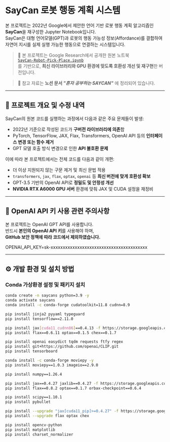 # SayCan 로봇 행동 계획 시스템 

본 프로젝트는 2022년 Google에서 제안한 언어 기반 로봇 행동 계획 알고리즘인 **SayCan**을 재구성한 Jupyter Notebook입니다.  
SayCan은 대형 언어모델(GPT)과 로봇의 행동 가능성 정보(Affordance)를 결합하여 자연어 지시를 실제 실행 가능한 행동으로 연결하는 시스템입니다.

> 📌 본 프로젝트는 Google Research에서 공개한 원본 노트북  
> [`SayCan-Robot-Pick-Place.ipynb`](https://github.com/google-research/google-research/blob/master/saycan/SayCan-Robot-Pick-Place.ipynb)  
> 를 기반으로, **최신 라이브러리와 GPU 환경에 맞도록 호환성 개선 및 재구현**한 버전입니다.

> 📎 참고 자료는 **노션 문서 _"혼자 공부하는 SAYCAN"_** 에 정리되어 있습니다.

---

## 🔧 프로젝트 개요 및 수정 내역

SayCan의 원본 코드를 실행하는 과정에서 다음과 같은 주요 문제들이 발생:

- 2022년 기준으로 작성된 코드가 **구버전 라이브러리에 의존**함  
- PyTorch, TensorFlow, JAX, Flax, Transformers, OpenAI API 등의 **인터페이스 변경 또는 함수 제거**
- GPT 모델 호출 방식 변경으로 인한 **API 불호환 문제**

이에 따라 본 프로젝트에서는 전체 코드를 다음과 같이 개편:

- 더 이상 지원되지 않는 구문 제거 및 최신 문법 적용
- `transformers`, `jax`, `flax`, `optax`, `openai` 등 **최신 버전에 맞게 호환성 확보**
- GPT-3.5 기반의 OpenAI API로 **정밀도 및 안정성 개선**
- **NVIDIA RTX A6000 GPU 서버** 환경에 맞춰 JAX 및 CUDA 설정을 재정비

---
## 🔐 OpenAI API 키 사용 관련 주의사항

본 프로젝트는 OpenAI GPT API를 사용합니다.  
반드시 **본인의 OpenAI API 키**를 사용해야 하며,  
**GitHub 보안 정책에 따라 코드에서 제외하였습니다.**

OPENAI_API_KEY=sk-xxxxxxxxxxxxxxxxxxxxxxxxxxxxxxxxxxxxxxxx

---
## ⚙️ 개발 환경 및 설치 방법

###  Conda 가상환경 설정 및 패키지 설치

```bash
conda create -n saycans python=3.9 -y
conda activate saycans
conda install -c conda-forge cudatoolkit=11.8 cudnn=8.9

pip install jinja2 pyyaml typeguard
pip install tensorflow==2.11.0

pip install jax[cuda11_cudnn86]==0.4.13 -f https://storage.googleapis.com/jax-releases/jax_cuda_releases.html
pip install flax==0.6.11 optax==0.1.5 chex==0.1.7

pip install openai easydict tqdm requests ftfy regex
pip install git+https://github.com/openai/CLIP.git
pip install tensorboard

conda install -c conda-forge moviepy -y
pip install moviepy==1.0.3 imageio==2.9.0

pip install numpy==1.26.4

pip install jax==0.4.27 jaxlib==0.4.27 -f https://storage.googleapis.com/jax-releases/jax_cuda_releases.html
pip install flax==0.8.2 optax==0.1.7 orbax-checkpoint==0.6.4

pip install scipy==1.10.1
pip install pybullet

pip install --upgrade "jax[cuda11_pip]>=0.4.27" -f https://storage.googleapis.com/jax-releases/jax_cuda_releases.html
pip install --upgrade flax optax chex

pip install opencv-python
pip install matplotlib
pip install charset_normalizer
